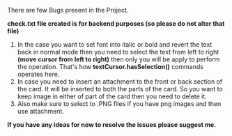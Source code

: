 There are few Bugs present in the Project.

**check.txt file created is for backend purposes (so please do not alter that file)**
1. In the case you want to set font into italic or bold and revert the text back in normal mode then you need to select the text from left to right **(move cursor from left to right)** then only you will be apply
   to perform the operation. That's how **textCursor.hasSelection()** commands operates here.
2. In case you need to insert an attachment to the front or back section of the card. It will be inserted to both the parts of the card. So you want to keep image in either of part of the card then you need to delete it.
3. Also make sure to select to .PNG files if you have png images and then use attachment.

**If you have any ideas for now to resolve the issues please suggest me.**
